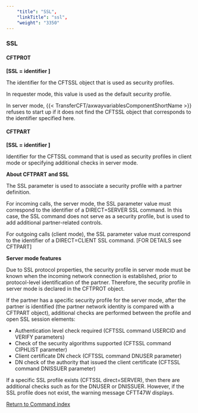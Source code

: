 ```yaml
---
    "title": "SSL",
    "linkTitle": "ssl",
    "weight": "3350"
---
```

<span id="SSL"></span>

### SSL

#### CFTPROT

****[SSL = identifier ]****

The identifier for the CFTSSL object that is used as security profiles.

In requester mode, this value is used as the default security profile.

In server mode, {{< TransferCFT/axwayvariablesComponentShortName  >}} refuses to start up if it does not find
the CFTSSL object that corresponds to the identifier specified here.

#### CFTPART

****[SSL = identifier ]****

Identifier for the CFTSSL command that
is used as security profiles in client mode or specifying additional checks
in server mode.

****About CFTPART and SSL****

The SSL parameter is used to associate a security profile with a partner definition.

For incoming calls, the server mode, the SSL parameter value must correspond to the identifier of a DIRECT=SERVER SSL command. In this case, the SSL command does not serve as a security profile, but is used to add additional partner-related controls.

For outgoing calls (client mode), the SSL parameter value must correspond to the identifier of a DIRECT=CLIENT SSL command. [FOR DETAILS see CFTPART]

****Server mode features****

Due to SSL protocol properties, the security profile in server mode must be known when the incoming network connection is established, prior to protocol-level identification of the partner. Therefore, the security profile in server mode is declared in the CFTPROT object.

If the partner has a specific security profile for the server mode, after the partner is identified (the partner network identity is compared with a CFTPART object), additional checks are performed between the profile and open SSL session elements:

- Authentication level check required (CFTSSL command USERCID and VERIFY parameters)
- Check of the security algorithms supported (CFTSSL command CIPHLIST parameter)
- Client certificate DN check (CFTSSL command DNUSER parameter)
- DN check of the authority that issued the client certificate (CFTSSL command DNISSUER parameter)

If a specific SSL profile exists (CFTSSL direct=SERVER), then there are additional checks such as for the DNUSER or DNISSUER. However, if the SSL profile does not exist, the warning message CFTT47W displays.

[Return to Command index](../../)

